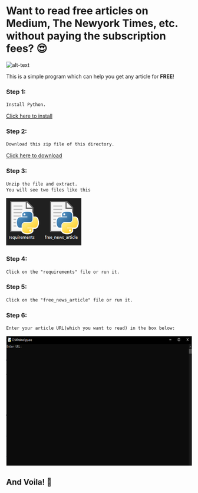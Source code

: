# Want to read free articles on Medium, The Newyork Times, etc. without paying the subscription fees? :heart_eyes:
![alt-text](https://www.mediashower.com/img/2597/Ads%20on%20News%20Sites%201.jpg)

This is a simple program which can help you get any article for **FREE**!

### Step 1:

```markdown
Install Python.
```
[Click here to install](https://www.python.org/downloads/)

### Step 2:
```markdown
Download this zip file of this directory. 
```
[Click here to download](https://github.com/bhaskar-29/Free-Articles-Generator/archive/main.zip)

### Step 3:
```markdown
Unzip the file and extract. 
You will see two files like this 
```
![alt-text](https://github.com/bhaskar-29/Free-Articles-Generator/blob/main/free_articles_news.PNG?raw=true)


### Step 4:
```markdown
Click on the "requirements" file or run it. 
```

### Step 5:
```markdown
Click on the "free_news_article" file or run it. 
```

### Step 6:
```markdown
Enter your article URL(which you want to read) in the box below:
```

<img src='https://github.com/bhaskar-29/Free-Articles-Generator/blob/main/url_enter.PNG' width="700" height="350"/>

## And Voila! 🎉
